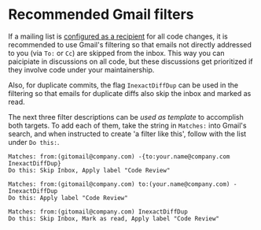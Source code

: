 # Recommended Gmail filters

If a mailing list is [configured as a recipient](maintainers-spec.md) for all code changes, it is recommended to use Gmail's filtering so that emails not directly addressed to you (via `To:` or `Cc`) are skipped from the inbox. This way you can paicipiate in discussions on all code, but these discussions get prioritized if they involve code under your maintainership.

Also, for duplicate commits, the flag `InexactDiffDup` can be used in the filtering so that emails for duplicate diffs also skip the inbox and marked as read.

The next three filter descriptions can be _used as template_ to accomplish both targets. To add each of them, take the string in `Matches:` into Gmail's search, and when instructed to create 'a filter like this', follow with the list under `Do this:`.

```no-highlight
Matches: from:(gitomail@company.com) -{to:your.name@company.com InexactDiffDup}
Do this: Skip Inbox, Apply label "Code Review"

Matches: from:(gitomail@company.com) to:(your.name@company.com) -InexactDiffDup
Do this: Apply label "Code Review"

Matches: from:(gitomail@company.com) InexactDiffDup
Do this: Skip Inbox, Mark as read, Apply label "Code Review"
```
